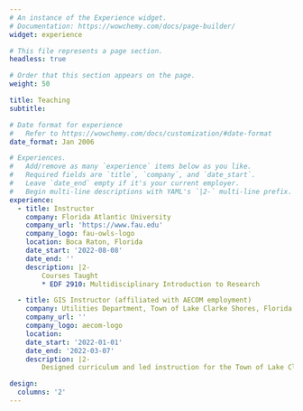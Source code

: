 ```yaml
---
# An instance of the Experience widget.
# Documentation: https://wowchemy.com/docs/page-builder/
widget: experience

# This file represents a page section.
headless: true

# Order that this section appears on the page.
weight: 50

title: Teaching
subtitle:

# Date format for experience
#   Refer to https://wowchemy.com/docs/customization/#date-format
date_format: Jan 2006

# Experiences.
#   Add/remove as many `experience` items below as you like.
#   Required fields are `title`, `company`, and `date_start`.
#   Leave `date_end` empty if it's your current employer.
#   Begin multi-line descriptions with YAML's `|2-` multi-line prefix.
experience:
  - title: Instructor
    company: Florida Atlantic University
    company_url: 'https://www.fau.edu'
    company_logo: fau-owls-logo
    location: Boca Raton, Florida
    date_start: '2022-08-08'
    date_end: ''
    description: |2-
        Courses Taught
        * EDF 2910: Multidisciplinary Introduction to Research

  - title: GIS Instructor (affiliated with AECOM employment)
    company: Utilities Department, Town of Lake Clarke Shores, Florida
    company_url: ''
    company_logo: aecom-logo
    location: 
    date_start: '2022-01-01'
    date_end: '2022-03-07'
    description: |2-
        Designed curriculum and led instruction for the Town of Lake Clarke Shores’ utility engineers on how to effectively leverage geographic information systems, specifically ESRI ArcGIS Pro, for water and wastewater utilities data.

design:
  columns: '2'
---
```

